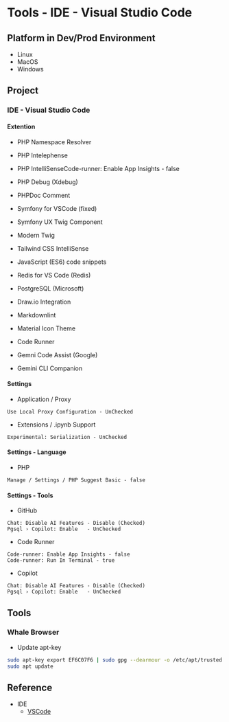 # Tools - IDE - Visual Studio Code

## Platform in Dev/Prod Environment

* Linux
* MacOS
* Windows

## Project

### IDE - Visual Studio Code

#### Extention

* PHP Namespace Resolver
* PHP Intelephense
* PHP IntelliSenseCode-runner: Enable App Insights - false
* PHP Debug          (Xdebug)
* PHPDoc Comment

* Symfony for VSCode (fixed)
* Symfony UX Twig Component
* Modern Twig

* Tailwind CSS IntelliSense
* JavaScript (ES6) code snippets

* Redis for VS Code  (Redis)

* PostgreSQL (Microsoft)

* Draw.io Integration
* Markdownlint
* Material Icon Theme
* Code Runner

* Gemni Code Assist (Google)
* Gemini CLI Companion

#### Settings

* Application / Proxy

```text
Use Local Proxy Configuration - UnChecked
```

* Extensions / .ipynb Support

```text
Experimental: Serialization - UnChecked
```

#### Settings - Language

* PHP

```text
Manage / Settings / PHP Suggest Basic - false
```

#### Settings - Tools

* GitHub

```text
Chat: Disable AI Features - Disable (Checked)
Pgsql › Copilot: Enable   - UnChecked
```

* Code Runner

```text
Code-runner: Enable App Insights - false
Code-runner: Run In Terminal - true
```

* Copilot

```text
Chat: Disable AI Features - Disable (Checked)
Pgsql › Copilot: Enable   - UnChecked
```

## Tools

### Whale Browser

* Update apt-key

```bash
sudo apt-key export EF6C07F6 | sudo gpg --dearmour -o /etc/apt/trusted.gpg.d/whale-key.gpg
sudo apt update
```

## Reference

* IDE
  * [VSCode](https://code.visualstudio.com/docs/languages/php)